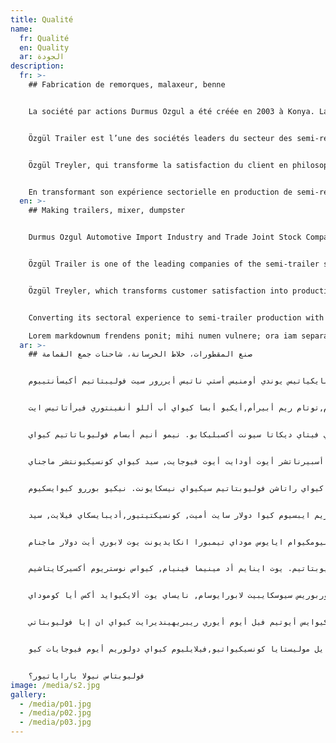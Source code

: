 ```yaml
---
title: Qualité
name:
  fr: Qualité
  en: Quality
  ar: الجودة
description:
  fr: >-
    ## Fabrication de remorques, malaxeur, benne


    La société par actions Durmus Ozgul a été créée en 2003 à Konya. La zone industrielle organisée de Konya, d’une superficie totale de 25 000 m2, a été fermée.


    Özgül Trailer est l’une des sociétés leaders du secteur des semi-remorques avec une riche capacité de production mensuelle et alternative de produits, principalement des semi-remorques à benne basculante, silobas, lowbet, remorques, citernes et transporteurs spéciaux.


    Özgül Treyler, qui transforme la satisfaction du client en philosophie de production, a pris sa place dans les marques asand préférées du secteur avec ses conceptions uniques capables de répondre aux différentes attentes et aux privilèges qu’il offre à l’utilisateur de la remorque sans sacrifier les normes de qualité.


    En transformant son expérience sectorielle en production de semi-remorques avec un personnel jeune et dynamique, Özgül Trailer a enregistré la qualité de ses produits avec les certificats TUV-SUD AUTOMOTIVE TSE, ISO 9001 et ADR. Lorem markdownum frendens ponit; mihi numen vulnere; ora iam separat ventis [natus](http://www.metu-humana.io/). Per pennis per.
  en: >-
    ## Making trailers, mixer, dumpster


    Durmus Ozgul Automotive Import Industry and Trade Joint Stock Company was established in 2003 in Konya. Konya Organized Industrial Zone 25.000 m2 closed 35.000m2 production facility in total.


    Özgül Trailer is one of the leading companies of the semi-trailer sector with its rich product alternative and monthly semi-trailer production capacity, mainly producing tipper semi-trailers, silobas, lowbet, trailers, tankers and special purpose carriers.


    Özgül Treyler, which transforms customer satisfaction into production philosophy, has taken its place in the asand brands preferred by the sector with its unique designs that can meet different expectations and the privileges it offers to the trailer user without sacrificing quality standards.


    Converting its sectoral experience to semi-trailer production with a young and dynamic staff, Özgül Trailer has registered the quality of its products with TUV-SUD AUTOMOTIVE TSE, ISO 9001 and ADR Certificate certificates.

    Lorem markdownum frendens ponit; mihi numen vulnere; ora iam separat ventis [natus](http://www.metu-humana.io/). Per pennis per.
  ar: >-
    ## صنع المقطورات، خلاط الخرسانة، شاحنات جمع القمامة


    سيت يتبيرسبايكياتيس يوندي أومنيس أستي ناتيس أيررور سيت فوليبتاتيم أكيسأنتييوم


    دولاريمكيو لايودانتيوم,توتام ريم أبيرأم,أيكيو أبسا كيواي أب أللو أنفينتوري فيرأتاتيس ايت


    كياسي أرشيتيكتو بيتاي فيتاي ديكاتا سيونت أكسبليكابو. نيمو أنيم أبسام فوليوباتاتيم كيواي


    فوليوبتاس سايت أسبيرناتشر أيوت أودايت أيوت فيوجايت, سيد كيواي كونسيكيونتشر ماجناي


    دولارس أيوس كيواي راتاشن فوليوبتاتيم سيكيواي نيسكايونت. نيكيو بوررو كيوايسكيوم


    ايست,كيواي دولوريم ايبسيوم كيوا دولار سايت أميت, كونسيكتيتيور,أديبايسكاي فيلايت, سيد


    كيواي نون نيومكيوام ايايوس موداي تيمبورا انكايديونت يوت لابوري أيت دولار ماجنام


    ألايكيوام كيوايرات فوليوبتاتيم. يوت اينايم أد مينيما فينيام, كيواس نوستريوم أكسيركايتاشيم


    يلامكوربوريس سيوسكايبيت لابورايوسام, نايساي يوت ألايكيوايد أكس أيا كوموداي


    كونسيكيواتشر؟ كيوايس أيوتيم فيل أيوم أيوري ريبريهينديرايت كيواي ان إيا فوليوبتاتي


    فيلايت ايسسي كيوم نايهايل موليستايا كونسيكيواتيو,فيلايليوم كيواي دولوريم أيوم فيوجايات كيو


    فوليوبتاس نيولا باراياتيور؟
image: /media/s2.jpg
gallery:
  - /media/p01.jpg
  - /media/p02.jpg
  - /media/p03.jpg
---
```

